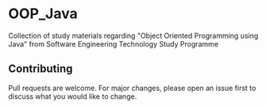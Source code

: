 # OOP_Java

Collection of study materials regarding "Object Oriented Programming using Java" from Software Engineering Technology Study Programme

## Contributing

Pull requests are welcome. For major changes, please open an issue first to discuss what you would like to change.

